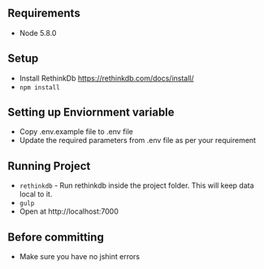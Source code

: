 ## Requirements

- Node 5.8.0

## Setup

- Install RethinkDb https://rethinkdb.com/docs/install/
- `npm install`

## Setting up Enviornment variable

- Copy .env.example file to .env file
- Update the required parameters from .env file as per your requirement

## Running Project

- `rethinkdb` - Run rethinkdb inside the project folder. This will keep data local to it.
- `gulp`
- Open at http://localhost:7000

## Before committing

- Make sure you have no jshint errors
